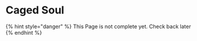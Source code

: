 # Caged Soul

{% hint style="danger" %}
This Page is not complete yet. Check back later
{% endhint %}

